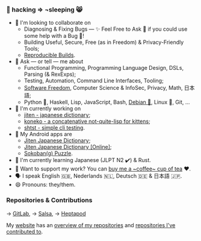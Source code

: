 ### 🌈 hacking ⇒ ¬sleeping 😸

- 👯 I'm looking to collaborate on
  - Diagnosing & Fixing Bugs — ✨ Feel Free to Ask 💬 if you could use some help with a Bug 🐛!
  - Building Useful, Secure, Free (as in Freedom) & Privacy-Friendly Tools;
  - [Reproducible Builds](https://reproducible-builds.org).
- 💬 Ask — or tell — me about
  - Functional Programming, Programming Language Design, DSLs, Parsing (& RexExps);
  - Testing, Automation, Command Line Interfaces, Tooling;
  - [Software Freedom](https://fsfe.org), Computer Science & InfoSec, Privacy, Math, 日本語;
  - Python 🐍, Haskell, Lisp, JavaScript, Bash, [Debian 🍥](https://www.debian.org), Linux 🐧, Git, ...
- 🔭 I'm currently working on
  - [jiten - japanese dictionary](https://github.com/obfusk/jiten);
  - [koneko - a concatenative not-quite-lisp for kittens](https://github.com/obfusk/koneko);
  - [shtst - simple cli testing](https://github.com/obfusk/shtst).
- 📱 My Android apps are
  - [Jiten Japanese Dictionary](https://github.com/obfusk/jiten#readme);
  - [Jiten Japanese Dictionary [Online]](https://github.com/obfusk/jiten-webview#readme);
  - [Sokoban(g) Puzzle](https://github.com/obfusk/sokobang#readme).
- 🌱 I'm currently learning Japanese (JLPT N2 ✔️) & Rust.
- 🍵 Want to support my work? You can [buy me a ~coffee~ cup of tea](https://ko-fi.com/obfusk) ♥.
- 🗣️ I speak English 🇬🇧, Nederlands 🇳🇱, Deutsch 🇩🇪 & 日本語 🇯🇵.
- 😄 Pronouns: they/them.

### Repositories & Contributions

→ [GitLab](https://gitlab.com/obfusk), → [Salsa](https://salsa.debian.org/obfusk), → [Heptapod](https://foss.heptapod.net/obfusk)

My [website](https://obfusk.ch) has an [overview of my repositories](https://obfusk.ch/repos.html) and [repositories I've contributed to](https://obfusk.ch/contribs.html).
